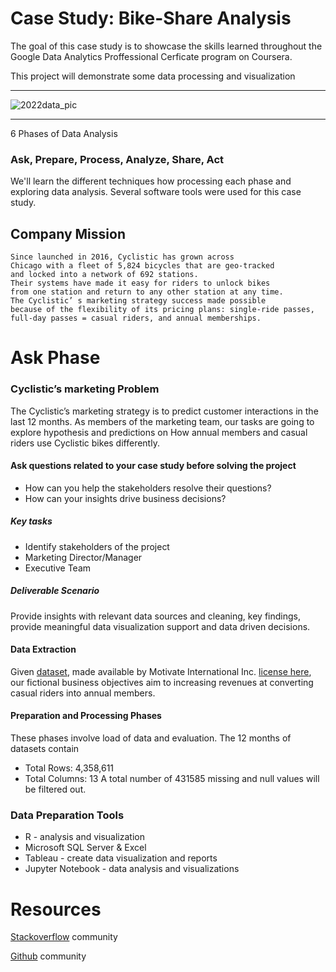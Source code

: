 
# Case Study: Bike-Share Analysis 
 The goal of this case study is to showcase the skills learned 
 throughout the Google Data Analytics Proffessional 
 Cerficate program on Coursera.

 This project will demonstrate some data processing and visualization
 
 ------------------------------------------------------------------
 
 ![2022data_pic](https://user-images.githubusercontent.com/36643432/163570923-1f7776e0-5452-49a7-b2a1-7dde0394b335.png)

------------------------------------------------------------------
 
 6 Phases of Data Analysis 
 ### Ask, Prepare, Process, Analyze, Share, Act
 
 We'll learn the different techniques 
 how processing each phase and exploring data analysis. 
 Several software tools were used for this case study.


 ## Company Mission
    Since launched in 2016, Cyclistic has grown across 
    Chicago with a fleet of 5,824 bicycles that are geo-tracked 
    and locked into a network of 692 stations. 
    Their systems have made it easy for riders to unlock bikes 
    from one station and return to any other station at any time. 
    The Cyclistic’ s marketing strategy success made possible 
    because of the flexibility of its pricing plans: single-ride passes, 
    full-day passes = casual riders, and annual memberships.

# Ask Phase

### Cyclistic’s marketing Problem
The Cyclistic’s marketing strategy is 
to predict customer interactions in the last 12 months.
As members of the marketing team, our tasks are going to
explore hypothesis and predictions on 
How annual members and casual riders use Cyclistic bikes differently.


#### Ask questions related to your case study before solving the project

- How can you help the stakeholders resolve their questions?
- How can your insights drive business decisions?

##### Key tasks 

- Identify stakeholders of the project 
- Marketing Director/Manager
- Executive Team

##### Deliverable Scenario
Provide insights with relevant data sources 
and cleaning, key findings,
provide meaningful data visualization support 
and data driven decisions.


#### Data Extraction
Given [dataset](https://divvy-tripdata.s3.amazonaws.com/index.html), 
made available by Motivate International Inc. 
[license here](https://ride.divvybikes.com/data-license-agreement), 
our fictional business objectives aim to increasing revenues at
converting casual riders into annual members.



#### Preparation and Processing Phases
These phases involve load of data and evaluation.
The 12 months of datasets contain 
- Total Rows: 4,358,611
- Total Columns: 13
A total number of 431585 missing 
and null values will be filtered out.


### Data Preparation Tools 
- R - analysis and visualization
- Microsoft SQL Server & Excel
- Tableau - create data visualization and reports
- Jupyter Notebook - data analysis and visualizations


# Resources
[Stackoverflow](https://stackoverflow.com/) community

[Github](https://github.com/) community











